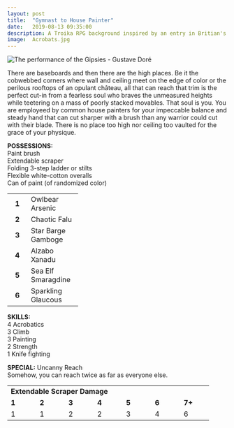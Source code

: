 ```yaml
---
layout: post
title:  "Gymnast to House Painter"
date:   2019-08-13 09:35:00
description: A Troika RPG background inspired by an entry in Britian's first census in 1801.
image:  Acrobats.jpg
---
```


![The performance of the Gipsies - Gustave Doré](https://fantasyrobotfighter.github.io/assets/images/Acrobats.jpg)

There are baseboards and then there are the high places. Be it the cobwebbed corners where wall and ceiling meet on the edge of color or the perilous rooftops of an opulant château, all that can reach that trim is the perfect cut-in from a fearless soul who braves the unmeasured heights while teetering on a mass of poorly stacked movables. That soul is you. You are employeed by common house painters for your impeccable balance and steady hand that can cut sharper with a brush than any warrior could cut with their blade. There is no place too high nor ceiling too vaulted for the grace of your physique. 

<b>POSSESSIONS:</b><br />
Paint brush<br />
Extendable scraper<br />
Folding 3-step ladder or stilts<br />
Flexible white-cotton overalls<br />
Can of paint (of randomized color)<br />

<table width="130">
  <tr>
    <td align="center" width="30" padding="2px"><b>1</b></td>
    <td align="left" width="100" padding="2px">Owlbear Arsenic</td>
  </tr>
  <tr>
    <td align="center" width="30" padding="2px"><b>2</b></td>
    <td align="left" width="100" padding="2px">Chaotic Falu</td>
  </tr>
  <tr>
    <td align="center" width="30" padding="2px"><b>3</b></td>
    <td align="left" width="100" padding="2px">Star Barge Gamboge</td>
  </tr>
  <tr>
    <td align="center" width="30" padding="2px"><b>4</b></td>
    <td align="left" width="100" padding="2px">Alzabo Xanadu</td>
  </tr>
  <tr>
    <td align="center" width="30" padding="2px"><b>5</b></td>
    <td align="left" width="100" padding="2px">Sea Elf Smaragdine</td>
  </tr>
  <tr>
    <td align="center" width="30" padding="2px"><b>6</b></td>
    <td align="left" width="100" padding="2px">Sparkling Glaucous</td>
  </tr>
</table>

<b>SKILLS:</b><br />
4 Acrobatics<br />
3 Climb<br />
3 Painting<br />
2 Strength<br />
1 Knife fighting<br />

<b>SPECIAL:</b> Uncanny Reach<br />
Somehow, you can reach twice as far as everyone else.
<br />

<table>
  <tr>
    <td colspan="7" width="350" padding="2px"><b>Extendable Scraper Damage</b>
    </td>
  </tr>
  <tr>
    <td width="50" padding="2px"><b>1</b></td>
    <td width="50" padding="2px"><b>2</b></td>
    <td width="50" padding="2px"><b>3</b></td>
    <td width="50" padding="2px"><b>4</b></td>
    <td width="50" padding="2px"><b>5</b></td>
    <td width="50" padding="2px"><b>6</b></td>
    <td width="50" padding="2px"><b>7+</b></td>
  </tr>
    <tr>
    <td width="50" padding="2px">1</td>
    <td width="50" padding="2px">1</td>
    <td width="50" padding="2px">2</td>
    <td width="50" padding="2px">2</td>
    <td width="50" padding="2px">3</td>
    <td width="50" padding="2px">4</td>
    <td width="50" padding="2px">6</td>
  </tr>
</table>

<script type="application/ld+json">
{ "@context": "https://schema.org", 
 "@type": "BlogPosting",
 "mainEntityOfPage": {
        "@type": "WebPage",
        "@id": "https://www.fantasyrobotfighter.com/2019/Gymnast-to-House-Painter/"
      },
 "headline": "Gymnast to House Painter - A character background for the Troika RPG",
 "alternativeHeadline": "A Troika RPG background inspired by an entry in Britian's first census in 1801.",
 "image": "https://www.fantasyrobotfighter.com/assets/images/Acrobats.jpg",
 "genre": "CreativeWork", 
 "keywords": "Troika RPG Indie Game Design Background Class Gymnast House Painter", 
 "wordcount": "1350",
 "publisher": {	
 		"@type": "Organization",
        "name": "Fantasy Robot Fighter",
		"url": "http://www.fantasyrobotfighter.com",
		"logo": {
		    "@type": "ImageObject",
		    "url": "https://www.fantasyrobotfighter.com/assets/images/avatar.png",
		    "width": 80,
		    "height": 80
		}
    },
 "datePublished": "2019-05-22",
 "dateCreated": "2019-05-22",
 "dateModified": "2019-05-22",
 "description": "Gymnast to House Painter - A character background for the Troika RPG",
 "articleBody": "There are baseboards and then there are the high places. The cobwebbed corners where wall and ceiling meet on the edge of color. All that can trim that line is the perfect cut-in from a fearless soul who braves the unmeasured heights while teetering on a mass of poorly stacked movables. That soul is you. You were hired for your impeccable balance and steady hand that cuts sharper with a brush than any warrior could cut with their blade. There is no place too high nor ceiling too vaulted for the grace of your physique.",
   "author": {
    "@type": "Person",
    "name": "Ryan Buller"
  }
 }
</script>

[jekyll-gh]: https://github.com/mojombo/jekyll
[jekyll]:    http://jekyllrb.com
